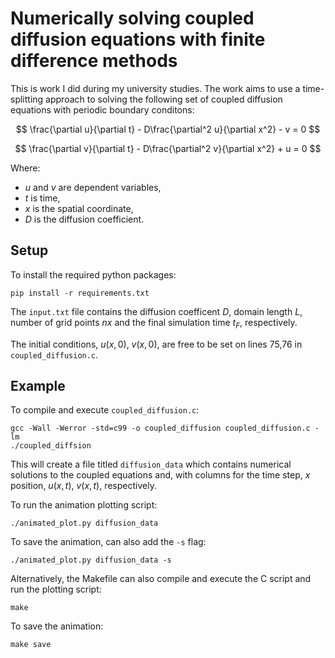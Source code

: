 
# Numerically solving coupled diffusion equations with finite difference methods

This is work I did during my university studies. The work aims to use a time-splitting approach to solving the following set of coupled diffusion equations with periodic boundary conditons:


$$ \frac{\partial u}{\partial t} - D\frac{\partial^2 u}{\partial x^2} - v = 0 $$

$$ \frac{\partial v}{\partial t} - D\frac{\partial^2 v}{\partial x^2} + u = 0 $$


Where:
- $u$ and $v$ are dependent variables,
- $t$ is time,
- $x$ is the spatial coordinate,
- $D$ is the diffusion coefficient.

## Setup

To install the required python packages:
```
pip install -r requirements.txt
```

The `input.txt` file contains the diffusion coefficent $D$, domain length $L$, number of grid points $nx$ and the final simulation time $t_{F}$, respectively.

The initial conditions, $u(x,0)$, $v(x,0)$, are free to be set on lines 75,76 in `coupled_diffusion.c`.

## Example

To compile and execute `coupled_diffusion.c`:
```
gcc -Wall -Werror -std=c99 -o coupled_diffusion coupled_diffusion.c -lm
./coupled_diffsion
```
This will create a file titled `diffusion_data` which contains numerical solutions to the coupled equations and, with columns for the time step, $x$ position, $u(x,t)$, $v(x,t)$, respectively. 
 
To run the animation plotting script:
```
./animated_plot.py diffusion_data
```
To save the animation, can also add the `-s` flag:
```
./animated_plot.py diffusion_data -s
```

Alternatively, the Makefile can also compile and execute the C script and run the plotting script:
```
make
```

To save the animation:
```
make save
```


 


